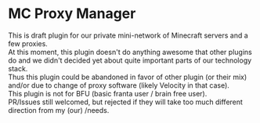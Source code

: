 # MC Proxy Manager

This is draft plugin for our private mini-network of Minecraft servers and a few proxies.  
At this moment, this plugin doesn't do anything awesome that other plugins do and we didn't decided yet about quite
important parts of our technology stack.  
Thus this plugin could be abandoned in favor of other plugin (or their mix) and/or due to change of proxy software (likely Velocity in that case).  
This plugin is not for BFU (basic franta user / brain free user).  
PR/Issues still welcomed, but rejected if they will take too much different direction from my (our) /needs.
